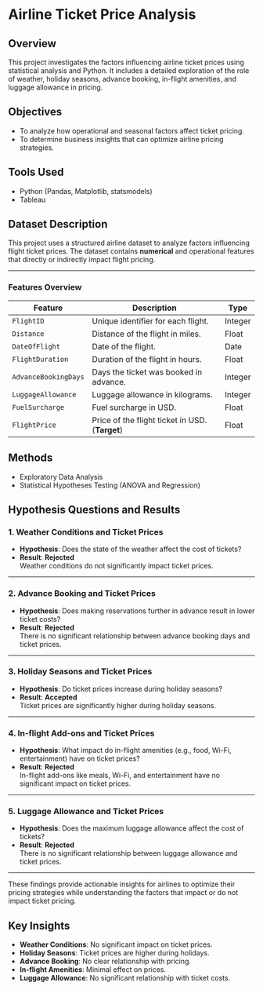 # Airline Ticket Price Analysis

## Overview
This project investigates the factors influencing airline ticket prices using statistical analysis and Python. It includes a detailed exploration of the role of weather, holiday seasons, advance booking, in-flight amenities, and luggage allowance in pricing.

## Objectives
- To analyze how operational and seasonal factors affect ticket pricing.
- To determine business insights that can optimize airline pricing strategies.

## Tools Used
- Python (Pandas, Matplotlib, statsmodels)
- Tableau
## Dataset Description

This project uses a structured airline dataset to analyze factors influencing flight ticket prices. The dataset contains **numerical** and operational features that directly or indirectly impact flight pricing.

---

### Features Overview

| **Feature**              | **Description**                                     | **Type**         |
|--------------------------|----------------------------------------------------|------------------|
| `FlightID`              | Unique identifier for each flight.                 | Integer          |
| `Distance`              | Distance of the flight in miles.                   | Float            |
| `DateOfFlight`          | Date of the flight.                                | Date             |
| `FlightDuration`        | Duration of the flight in hours.                   | Float            |
| `AdvanceBookingDays`    | Days the ticket was booked in advance.             | Integer          |
| `LuggageAllowance`      | Luggage allowance in kilograms.                    | Integer          |
| `FuelSurcharge`         | Fuel surcharge in USD.                             | Float            |
| `FlightPrice`           | Price of the flight ticket in USD. (**Target**)    | Float            |




## Methods
- Exploratory Data Analysis
- Statistical Hypotheses Testing (ANOVA and Regression)
## Hypothesis Questions and Results

### 1. **Weather Conditions and Ticket Prices**
   - **Hypothesis**: Does the state of the weather affect the cost of tickets?
   - **Result**: **Rejected**  
     Weather conditions do not significantly impact ticket prices.

---

### 2. **Advance Booking and Ticket Prices**
   - **Hypothesis**: Does making reservations further in advance result in lower ticket costs?
   - **Result**: **Rejected**  
     There is no significant relationship between advance booking days and ticket prices.

---

### 3. **Holiday Seasons and Ticket Prices**
   - **Hypothesis**: Do ticket prices increase during holiday seasons?
   - **Result**: **Accepted**  
     Ticket prices are significantly higher during holiday seasons.

---

### 4. **In-flight Add-ons and Ticket Prices**
   - **Hypothesis**: What impact do in-flight amenities (e.g., food, Wi-Fi, entertainment) have on ticket prices?
   - **Result**: **Rejected**  
     In-flight add-ons like meals, Wi-Fi, and entertainment have no significant impact on ticket prices.

---

### 5. **Luggage Allowance and Ticket Prices**
   - **Hypothesis**: Does the maximum luggage allowance affect the cost of tickets?
   - **Result**: **Rejected**  
     There is no significant relationship between luggage allowance and ticket prices.

---

These findings provide actionable insights for airlines to optimize their pricing strategies while understanding the factors that impact or do not impact ticket pricing.

## Key Insights
- **Weather Conditions**: No significant impact on ticket prices.
- **Holiday Seasons**: Ticket prices are higher during holidays.
- **Advance Booking**: No clear relationship with pricing.
- **In-flight Amenities**: Minimal effect on prices.
- **Luggage Allowance**: No significant relationship with ticket costs.

